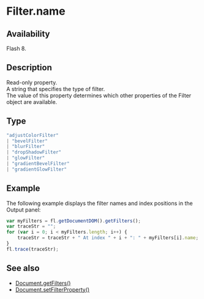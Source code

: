 # Filter.name

## Availability

Flash 8.

## Description

Read-only property.  
A string that specifies the type of filter.  
The value of this property determines which other properties of the Filter object are available.

## Type

```typescript
"adjustColorFilter"
| "bevelFilter"
| "blurFilter"
| "dropShadowFilter"
| "glowFilter"
| "gradientBevelFilter"
| "gradientGlowFilter"
```

## Example

The following example displays the filter names and index positions in the Output panel:

```javascript
var myFilters = fl.getDocumentDOM().getFilters();
var traceStr = "";
for (var i = 0; i < myFilters.length; i++) {
    traceStr = traceStr + " At index " + i + ": " + myFilters[i].name;
}
fl.trace(traceStr);
```

## See also

- [Document.getFilters()](../Document_object/Document79.md)
- [Document.setFilterProperty()](../Document_object/Document520.md)
